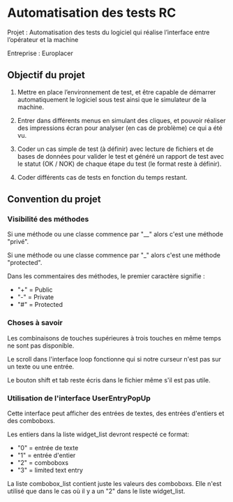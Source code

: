 # Automatisation des tests RC
Projet : Automatisation des tests du logiciel qui réalise l’interface entre l’opérateur et la machine

Entreprise : Europlacer

## Objectif du projet
1. Mettre en place l’environnement de test, et être capable de démarrer automatiquement le logiciel sous test ainsi que le simulateur de la machine.

2. Entrer dans différents menus en simulant des cliques, et pouvoir réaliser des impressions écran pour analyser (en cas de problème) ce qui a été vu.

3. Coder un cas simple de test (à définir) avec lecture de fichiers et de bases de données pour valider le test et généré un rapport de test avec le statut (OK / NOK) de chaque étape du test (le format reste à définir).

4. Coder différents cas de tests en fonction du temps restant.

## Convention du projet
### Visibilité des méthodes
Si une méthode ou une classe commence par "__" alors c'est une méthode "privé".

Si une méthode ou une classe commence par "_" alors c'est une méthode "protected".

Dans les commentaires des méthodes, le premier caractère signifie : 
- "+" = Public
- "-" = Private
- "#" = Protected

### Choses à savoir
Les combinaisons de touches supérieures à trois touches en même temps ne sont pas disponible.

Le scroll dans l'interface loop fonctionne qui si notre curseur n'est pas sur un texte ou une entrée.

Le bouton shift et tab reste écris dans le fichier même s'il est pas utile.

### Utilisation de l'interface UserEntryPopUp
Cette interface peut afficher des entrées de textes, des entrées d'entiers et des comboboxs.

Les entiers dans la liste widget_list devront respecté ce format:
- "0" = entrée de texte
- "1" = entrée d'entier
- "2" = comboboxs
- "3" = limited text entry

La liste combobox_list contient juste les valeurs des comboboxs. Elle n'est utilisé que dans le cas où il y a un "2" dans le liste widget_list.
